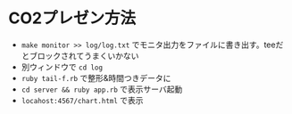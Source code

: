 # CO2プレゼン方法

- `make monitor >> log/log.txt` でモニタ出力をファイルに書き出す。teeだとブロックされてうまくいかない
- 別ウィンドウで `cd log`
- `ruby tail-f.rb` で整形&時間つきデータに
- `cd server && ruby app.rb` で表示サーバ起動
- `locahost:4567/chart.html` で表示

